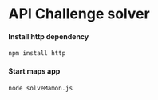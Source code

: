 # API Challenge solver

#### Install http dependency
	npm install http

#### Start maps app
	node solveMamon.js